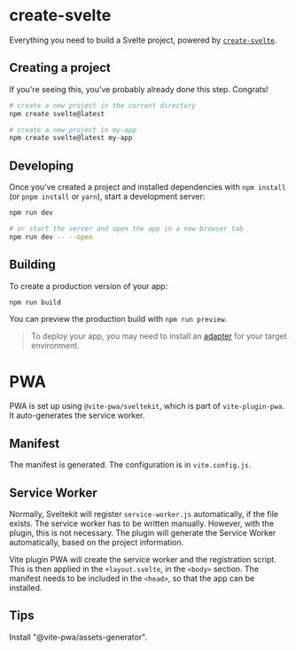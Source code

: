 # create-svelte

Everything you need to build a Svelte project, powered by [`create-svelte`](https://github.com/sveltejs/kit/tree/master/packages/create-svelte).

## Creating a project

If you're seeing this, you've probably already done this step. Congrats!

```bash
# create a new project in the current directory
npm create svelte@latest

# create a new project in my-app
npm create svelte@latest my-app
```

## Developing

Once you've created a project and installed dependencies with `npm install` (or `pnpm install` or `yarn`), start a development server:

```bash
npm run dev

# or start the server and open the app in a new browser tab
npm run dev -- --open
```

## Building

To create a production version of your app:

```bash
npm run build
```

You can preview the production build with `npm run preview`.

> To deploy your app, you may need to install an [adapter](https://kit.svelte.dev/docs/adapters) for your target environment.

# PWA

PWA is set up using `@vite-pwa/sveltekit`, which is part of `vite-plugin-pwa`. It auto-generates the service worker. 

## Manifest
The manifest is generated. The configuration is in `vite.config.js`.

## Service Worker
Normally, Sveltekit will register `service-worker.js` automatically, if the file exists. The service worker has to be written manually. However, with the plugin, this is not necessary. The plugin will generate the Service Worker automatically, based on the project information.

Vite plugin PWA will create the service worker and the registration script. This is then applied in the `+layout.svelte`, in the `<body>` section.
The manifest needs to be included in the `<head>`, so that the app can be installed.

## Tips
Install "@vite-pwa/assets-generator".
